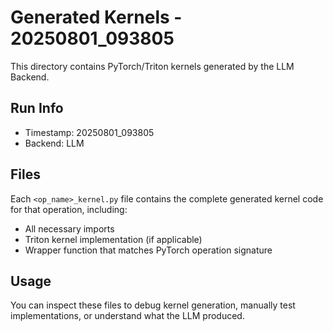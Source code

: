 # Generated Kernels - 20250801_093805

This directory contains PyTorch/Triton kernels generated by the LLM Backend.

## Run Info
- Timestamp: 20250801_093805
- Backend: LLM

## Files
Each `<op_name>_kernel.py` file contains the complete generated kernel code for that operation, including:
- All necessary imports
- Triton kernel implementation (if applicable)
- Wrapper function that matches PyTorch operation signature

## Usage
You can inspect these files to debug kernel generation, manually test implementations, or understand what the LLM produced.
